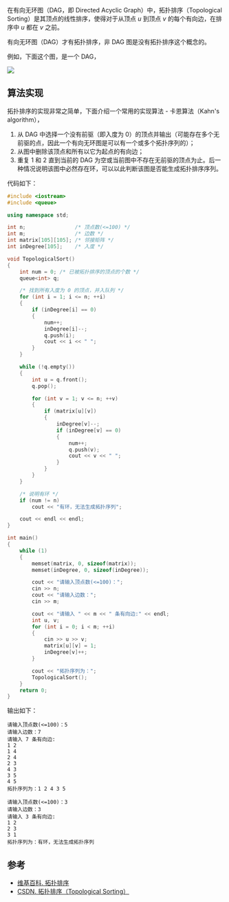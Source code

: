 在有向无环图（DAG，即 Directed Acyclic Graph）中，拓扑排序（Topological Sorting）是其顶点的线性排序，使得对于从顶点 $u$ 到顶点 $v$ 的每个有向边，在排序中 $u$ 都在 $v$ 之前。

有向无环图（DAG）才有拓扑排序，非 DAG 图是没有拓扑排序这个概念的。

例如，下面这个图，是一个 DAG，

![](https://resource.ethsonliu.com/image/20200105_01.png)



## 算法实现

拓扑排序的实现非常之简单，下面介绍一个常用的实现算法 - 卡恩算法（Kahn's algorithm），

1. 从 DAG 中选择一个没有前驱（即入度为 0）的顶点并输出（可能存在多个无前驱的点，因此一个有向无环图是可以有一个或多个拓扑序列的）；
2. 从图中删除该顶点和所有以它为起点的有向边；
3. 重复 1 和 2 直到当前的 DAG 为空或当前图中不存在无前驱的顶点为止。后一种情况说明该图中必然存在环，可以以此判断该图是否能生成拓扑排序序列。

代码如下：

```c++
#include <iostream>
#include <queue>

using namespace std;

int n;                /* 顶点数(<=100) */
int m;                /* 边数 */
int matrix[105][105]; /* 邻接矩阵 */
int inDegree[105];    /* 入度 */

void TopologicalSort()
{
	int num = 0; /* 已被拓扑排序的顶点的个数 */
	queue<int> q;

	/* 找到所有入度为 0 的顶点，并入队列 */
	for (int i = 1; i <= n; ++i)
	{
		if (inDegree[i] == 0)
		{
			num++;
			inDegree[i]--;
			q.push(i);
			cout << i << " ";
		}
	}

	while (!q.empty())
	{
		int u = q.front();
		q.pop();

		for (int v = 1; v <= n; ++v)
		{
			if (matrix[u][v])
			{
				inDegree[v]--;
				if (inDegree[v] == 0)
				{
					num++;
					q.push(v);
					cout << v << " ";
				}
			}
		}
	}

	/* 说明有环 */
	if (num != n)
		cout << "有环，无法生成拓扑序列";

	cout << endl << endl;
}

int main()
{
	while (1)
	{
		memset(matrix, 0, sizeof(matrix));
		memset(inDegree, 0, sizeof(inDegree));

		cout << "请输入顶点数(<=100)：";
		cin >> n;
		cout << "请输入边数：";
		cin >> m;

		cout << "请输入 " << m << " 条有向边:" << endl;
		int u, v;
		for (int i = 0; i < m; ++i)
		{
			cin >> u >> v;
			matrix[u][v] = 1;
			inDegree[v]++;
		}

		cout << "拓扑序列为：";
		TopologicalSort();
	}
	return 0;
}
```

输出如下：

```plaintext
请输入顶点数(<=100)：5
请输入边数：7
请输入 7 条有向边:
1 2
1 4
2 4
2 3
4 3
3 5
4 5
拓扑序列为：1 2 4 3 5

请输入顶点数(<=100)：3
请输入边数：3
请输入 3 条有向边:
1 2
2 3
3 1
拓扑序列为：有环，无法生成拓扑序列
```

## 参考

- [维基百科. 拓扑排序](https://zh.wikipedia.org/wiki/%E6%8B%93%E6%92%B2%E6%8E%92%E5%BA%8F)
- [CSDN. 拓扑排序（Topological Sorting）](https://blog.csdn.net/lisonglisonglisong/article/details/45543451)
